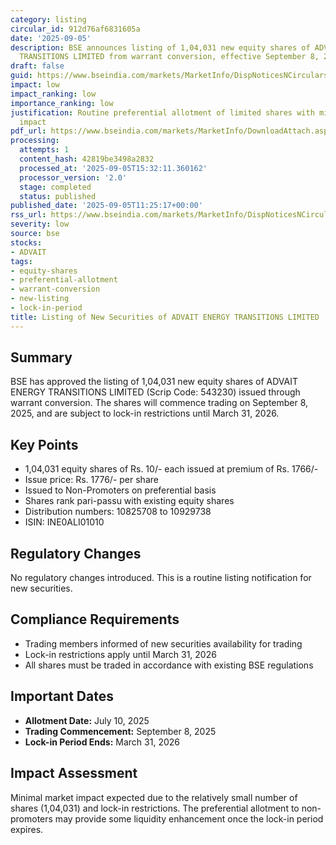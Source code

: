 ```yaml
---
category: listing
circular_id: 912d76af6831605a
date: '2025-09-05'
description: BSE announces listing of 1,04,031 new equity shares of ADVAIT ENERGY
  TRANSITIONS LIMITED from warrant conversion, effective September 8, 2025.
draft: false
guid: https://www.bseindia.com/markets/MarketInfo/DispNoticesNCirculars.aspx?Noticeid={E5B61CE6-82EE-4104-9260-B2EE8FEA33E3}&noticeno=20250905-9&dt=09/05/2025&icount=9&totcount=45&flag=0
impact: low
impact_ranking: low
importance_ranking: low
justification: Routine preferential allotment of limited shares with minimal market
  impact
pdf_url: https://www.bseindia.com/markets/MarketInfo/DownloadAttach.aspx?id=20250905-9&attachedId=
processing:
  attempts: 1
  content_hash: 42819be3498a2832
  processed_at: '2025-09-05T15:32:11.360162'
  processor_version: '2.0'
  stage: completed
  status: published
published_date: '2025-09-05T11:25:17+00:00'
rss_url: https://www.bseindia.com/markets/MarketInfo/DispNoticesNCirculars.aspx?Noticeid={E5B61CE6-82EE-4104-9260-B2EE8FEA33E3}&noticeno=20250905-9&dt=09/05/2025&icount=9&totcount=45&flag=0
severity: low
source: bse
stocks:
- ADVAIT
tags:
- equity-shares
- preferential-allotment
- warrant-conversion
- new-listing
- lock-in-period
title: Listing of New Securities of ADVAIT ENERGY TRANSITIONS LIMITED
---
```


## Summary

BSE has approved the listing of 1,04,031 new equity shares of ADVAIT ENERGY TRANSITIONS LIMITED (Scrip Code: 543230) issued through warrant conversion. The shares will commence trading on September 8, 2025, and are subject to lock-in restrictions until March 31, 2026.

## Key Points

- 1,04,031 equity shares of Rs. 10/- each issued at premium of Rs. 1766/-
- Issue price: Rs. 1776/- per share
- Issued to Non-Promoters on preferential basis
- Shares rank pari-passu with existing equity shares
- Distribution numbers: 10825708 to 10929738
- ISIN: INE0ALI01010

## Regulatory Changes

No regulatory changes introduced. This is a routine listing notification for new securities.

## Compliance Requirements

- Trading members informed of new securities availability for trading
- Lock-in restrictions apply until March 31, 2026
- All shares must be traded in accordance with existing BSE regulations

## Important Dates

- **Allotment Date:** July 10, 2025
- **Trading Commencement:** September 8, 2025
- **Lock-in Period Ends:** March 31, 2026

## Impact Assessment

Minimal market impact expected due to the relatively small number of shares (1,04,031) and lock-in restrictions. The preferential allotment to non-promoters may provide some liquidity enhancement once the lock-in period expires.